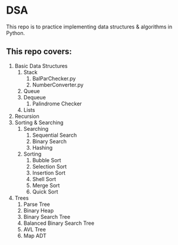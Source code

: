 # DSA #
This repo is to practice implementing data structures &amp; algorithms in Python.

## This repo covers: ##
1. Basic Data Structures
    1. Stack
        1. BalParChecker.py
        2. NumberConverter.py
    2. Queue
    3. Dequeue
        1. Palindrome Checker
    4. Lists
2. Recursion
3. Sorting &amp; Searching
    1. Searching
        1. Sequential Search
        2. Binary Search
        3. Hashing
    2. Sorting
        1. Bubble Sort
        2. Selection Sort
        3. Insertion Sort
        4. Shell Sort
        5. Merge Sort
        6. Quick Sort
4. Trees
    1. Parse Tree
    2. Binary Heap
    3. Binary Search Tree
    4. Balanced Binary Search Tree
    5. AVL Tree
    6. Map ADT
